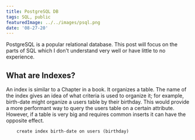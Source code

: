 ```yaml
---
title: PostgreSQL DB
tags: SQL, public
featuredImage: ../../images/psql.png
date: '08-27-20'
---
```


PostgreSQL is a popular relational database. This post will focus on the parts of SQL which I don't understand very well or have little to no  experience.

## What are Indexes?
An index is similar to a Chapter in a book. It organizes a table. The name of the index gives an idea of what criteria is used to organize it; for example, birth-date might organize a users table by their birthday.
This would provide a more performant way to query the users table on a certain attribute. However, if a table is very big and requires common inserts it can have the opposite effect.

```
    create index birth-date on users (birthday)
```

